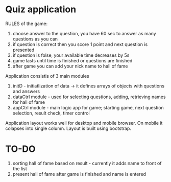 # Quiz application
 
RULES of the game:
1. choose answer to the question, you have 60 sec to answer as many questions as you can
2. if question is correct then you score 1 point and next question is presented
3. if question is folse, your available time decreases by 5s
4. game lasts until time is finished or questions are finished
5. after game you can add your nick name to hall of fame


Application consistis of 3 main modules

1. initD - initiatlization of data -> it defines arrays of objects with questions and answers
2. dataCtrl module - used for selecting questions, adding, retrieving names for hall of fame
3. appCtrl module - main logic app for game; starting game, next question selection, result check, timer control

Application layout works well for desktop and mobile browser. On mobile it colapses into single column.
Layout is built using bootstrap.

# TO-DO
1. sorting hall of fame based on result - currently it adds name to front of the list
2. present hall of fame after game is finished and name is entered

